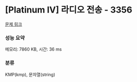 # [Platinum IV] 라디오 전송 - 3356 

[문제 링크](https://www.acmicpc.net/problem/3356) 

### 성능 요약

메모리: 7860 KB, 시간: 36 ms

### 분류

KMP(kmp), 문자열(string)

